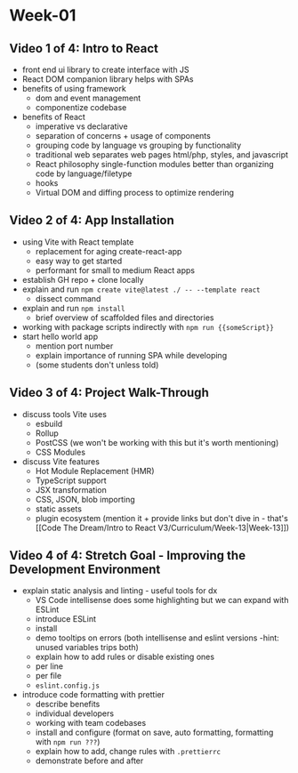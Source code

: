 # Week-01

## Video 1 of 4: Intro to React

- front end ui library to create interface with JS
- React DOM companion library helps with SPAs
- benefits of using framework
  - dom and event management
  - componentize codebase
- benefits of React
  - imperative vs declarative
  - separation of concerns + usage of components
  - grouping code by language vs grouping by functionality
  - traditional web separates web pages html/php, styles, and javascript
  - React philosophy single-function modules better than organizing code by language/filetype
  - hooks
  - Virtual DOM and diffing process to optimize rendering

## Video 2 of 4: App Installation

- using Vite with React template
  - replacement for aging create-react-app
  - easy way to get started
  - performant for small to medium React apps
- establish GH repo + clone locally
- explain and run `npm create vite@latest ./ -- --template react`
  - dissect command
- explain and run `npm install`
  - brief overview of scaffolded files and directories
- working with package scripts indirectly with `npm run {{someScript}}`
- start hello world app
  - mention port number
  - explain importance of running SPA while developing
  - (some students don't unless told)

## Video 3 of 4: Project Walk-Through

- discuss tools Vite uses
  - esbuild
  - Rollup
  - PostCSS (we won't be working with this but it's worth mentioning)
  - CSS Modules
- discuss Vite features
  - Hot Module Replacement (HMR)
  - TypeScript support
  - JSX transformation
  - CSS, JSON, blob importing
  - static assets
  - plugin ecosystem (mention it + provide links but don't dive in - that's [[Code The Dream/Intro to React V3/Curriculum/Week-13|Week-13]])

## Video 4 of 4: Stretch Goal - Improving the Development Environment

- explain static analysis and linting - useful tools for dx
  - VS Code intellisense does some highlighting but we can expand with ESLint
  - introduce ESLint
  - install
  - demo tooltips on errors (both intellisense and eslint versions -hint: unused variables trips both)
  - explain how to add rules or disable existing ones
  - per line
  - per file
  - `eslint.config.js`
- introduce code formatting with prettier
  - describe benefits
  - individual developers
  - working with team codebases
  - install and configure (format on save, auto formatting, formatting with `npm run ???`)
  - explain how to add, change rules with `.prettierrc`
  - demonstrate before and after
